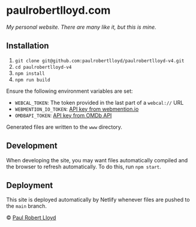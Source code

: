 # paulrobertlloyd.com

*My personal website. There are many like it, but this is mine.*

## Installation

1. `git clone git@github.com:paulrobertlloyd/paulrobertlloyd-v4.git`
2. `cd paulrobertlloyd-v4`
3. `npm install`
4. `npm run build`

Ensure the following environment variables are set:

* `WEBCAL_TOKEN`: The token provided in the last part of a `webcal://` URL
* `WEBMENTION_IO_TOKEN`: [API key from webmention.io](https://webmention.io)
* `OMDBAPI_TOKEN`: [API key from OMDb API](http://omdbapi.com)

Generated files are written to the `www` directory.

## Development

When developing the site, you may want files automatically compiled and the browser to refresh automatically. To do this, run `npm start`.

## Deployment

This site is deployed automatically by Netlify whenever files are pushed to the `main` branch.

© [Paul Robert Lloyd](https://paulrobertlloyd.com)

